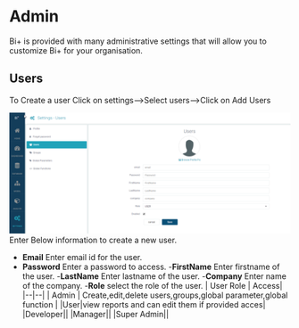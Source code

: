  # Admin

Bi+ is provided with many administrative settings that will allow you to customize Bi+ for your organisation.

## Users

To Create a user Click on settings-->Select users-->Click on Add Users

![enter image description here](https://raw.githubusercontent.com/sv18042016/fp1/658e3210c3cbe8e651e2fca391261b3ecc1be1b7/images/users.png)
Enter Below information to create a new user.
- **Email** Enter email id for the user.
- **Password** Enter a password to access.
-**FirstName** Enter firstname of the user.
-**LastName** Enter lastname of the user. 
-**Company** Enter name of the company.
-**Role** select the role of the user.
| User Role |  Access|
|--|--|
| Admin | Create,edit,delete users,groups,global parameter,global function |
|User|view reports and can edit them if provided acces|
|Developer||
|Manager||
|Super Admin||
<!--stackedit_data:
eyJoaXN0b3J5IjpbLTE3Mzk4MTIxNDMsNDY1NzY2ODE2LC05Nz
Q2NjAxODddfQ==
-->